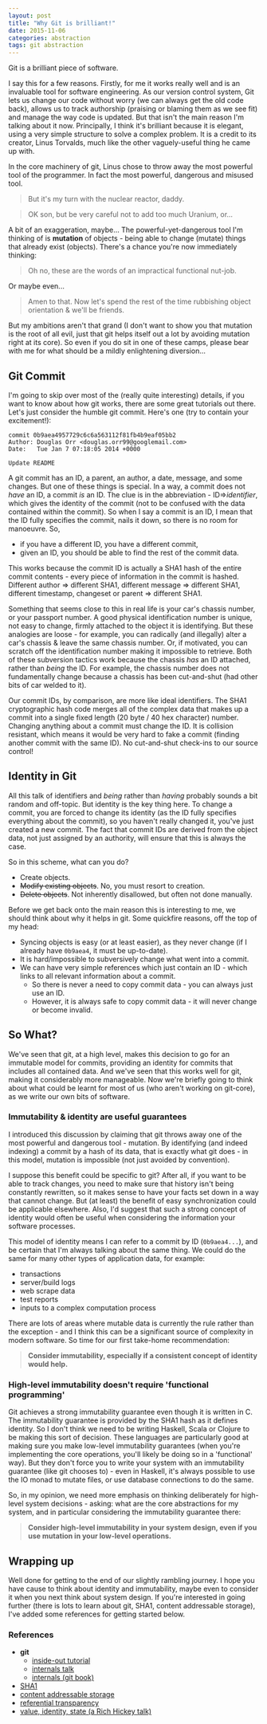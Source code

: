 ```yaml
---
layout: post
title: "Why Git is brilliant!"
date: 2015-11-06
categories: abstraction
tags: git abstraction
---
```


Git is a brilliant piece of software.

I say this for a few reasons. Firstly, for me it works really well and is an invaluable tool for software engineering. As our version control system, Git lets us change our code without worry (we can always get the old code back), allows us to track authorship (praising or blaming them as we see fit) and manage the way code is updated. But that isn't the main reason I'm talking about it now. Principally, I think it's brilliant because it is elegant, using a very simple structure to solve a complex problem. It is a credit to its creator, Linus Torvalds, much like the other vaguely-useful thing he came up with.

In the core machinery of git, Linus chose to throw away the most powerful tool of the programmer. In fact the most powerful, dangerous and misused tool.

> But it's my turn with the nuclear reactor, daddy.

> OK son, but be very careful not to add too much Uranium, or...

A bit of an exaggeration, maybe... The powerful-yet-dangerous tool I'm thinking of is **mutation** of objects - being able to change (mutate) things that already exist (objects). There's a chance you're now immediately thinking:

> Oh no, these are the words of an impractical functional nut-job.

Or maybe even...

> Amen to that. Now let's spend the rest of the time rubbishing object orientation & we'll be friends.

But my ambitions aren't that grand (I don't want to show you that mutation is the root of all evil, just that git helps itself out a lot by avoiding mutation right at its core). So even if you do sit in one of these camps, please bear with me for what should be a mildly enlightening diversion...

## Git Commit

I'm going to skip over most of the (really quite interesting) details, if you want to know about how git works, there are some great tutorials out there. Let's just consider the humble git commit. Here's one (try to contain your excitement!):

    commit 0b9aea4957729c6c6a563112f81fb4b9eaf05bb2
    Author: Douglas Orr <douglas.orr99@googlemail.com>
    Date:   Tue Jan 7 07:18:05 2014 +0000

    Update README

A git commit has an ID, a parent, an author, a date, message, and some changes. But one of these things is special. In a way, a commit does not _have_ an ID, a commit _is_ an ID. The clue is in the abbreviation - ID=>_identifier_, which gives the identity of the commit (not to be confused with the data contained within the commit). So when I say a commit is an ID, I mean that the ID fully specifies the commit, nails it down, so there is no room for manoeuvre. So,

 - if you have a different ID, you have a different commit,
 - given an ID, you should be able to find the rest of the commit data.

This works because the commit ID is actually a SHA1 hash of the entire commit contents - every piece of information in the commit is hashed. Different author => different SHA1, different message => different SHA1, different timestamp, changeset or parent => different SHA1.

Something that seems close to this in real life is your car's chassis number, or your passport number. A good physical identification number is unique, not easy to change, firmly attached to the object it is identifying. But these analogies are loose - for example, you can radically (and illegally) alter a car's chassis & leave the same chassis number. Or, if motivated, you can scratch off the identification number making it impossible to retrieve. Both of these subversion tactics work because the chassis _has_ an ID attached, rather than _being_ the ID. For example, the chassis number does not fundamentally change because a chassis has been cut-and-shut (had other bits of car welded to it).

Our commit IDs, by comparison, are more like ideal identifiers. The SHA1 cryptographic hash code merges all of the complex data that makes up a commit into a single fixed length (20 byte / 40 hex character) number. Changing anything about a commit must change the ID. It is collision resistant, which means it would be very hard to fake a commit (finding another commit with the same ID). No cut-and-shut check-ins to our source control!

## Identity in Git

All this talk of identifiers and _being_ rather than _having_ probably sounds a bit random and off-topic. But identity is the key thing here. To change a commit, you are forced to change its identity (as the ID fully specifies everything about the commit), so you haven't really changed it, you've just created a new commit. The fact that commit IDs are derived from the object data, not just assigned by an authority, will ensure that this is always the case.

So in this scheme, what can you do?

 - Create objects.
 - <del>Modify existing objects</del>. No, you must resort to creation.
 - <del>Delete objects</del>. Not inherently disallowed, but often not done manually.

Before we get back onto the main reason this is interesting to me, we should think about why it helps in git. Some quickfire reasons, off the top of my head:

 - Syncing objects is easy (or at least easier), as they never change (if I already have `0b9aea4`, it must be up-to-date).
 - It is hard/impossible to subversively change what went into a commit.
 - We can have very simple references which just contain an ID - which links to all relevant information about a commit.
   - So there is never a need to copy commit data - you can always just use an ID.
   - However, it is always safe to copy commit data - it will never change or become invalid.

## So What?

We've seen that git, at a high level, makes this decision to go for an immutable model for commits, providing an identity for commits that includes all contained data. And we've seen that this works well for git, making it considerably more manageable. Now we're briefly going to think about what could be learnt for most of us (who aren't working on git-core), as we write our own bits of software.

### Immutability & identity are useful guarantees

I introduced this discussion by claiming that git throws away one of the most powerful and dangerous tool - mutation. By identifying (and indeed indexing) a commit by a hash of its data, that is exactly what git does - in this model, mutation is impossible (not just avoided by convention).

I suppose this benefit could be specific to git? After all, if you want to be able to track changes, you need to make sure that history isn't being constantly rewritten, so it makes sense to have your facts set down in a way that cannot change. But (at least) the benefit of easy synchronization could be applicable elsewhere. Also, I'd suggest that such a strong concept of identity would often be useful when considering the information your software processes.

This model of identity means I can refer to a commit by ID (`0b9aea4...`), and be certain that I'm always talking about the same thing. We could do the same for many other types of application data, for example:

 - transactions
 - server/build logs
 - web scrape data
 - test reports
 - inputs to a complex computation process

There are lots of areas where mutable data is currently the rule rather than the exception - and I think this can be a significant source of complexity in modern software. So time for our first take-home recommendation:

> **Consider immutability, especially if a consistent concept of identity would help.**

### High-level immutability doesn't require 'functional programming'

Git achieves a strong immutability guarantee even though it is written in C. The immutability guarantee is provided by the SHA1 hash as it defines identity. So I don't think we need to be writing Haskell, Scala or Clojure to be making this sort of decision. These languages are particularly good at making sure you make low-level immutability guarantees (when you're implementing the core operations, you'll likely be doing so in a 'functional' way). But they don't force you to write your system with an immutability guarantee (like git chooses to) - even in Haskell, it's always possible to use the IO monad to mutate files, or use database connections to do the same.

So, in my opinion, we need more emphasis on thinking deliberately for high-level system decisions - asking: what are the core abstractions for my system, and in particular considering the immutability guarantee there:

> **Consider high-level immutability in your system design, even if you use mutation in your low-level operations.**

## Wrapping up

Well done for getting to the end of our slightly rambling journey. I hope you have cause to think about identity and immutability, maybe even to consider it when you next think about system design. If you're interested in going further (there is lots to learn about git, SHA1, content addressable storage), I've added some references for getting started below.

### References

 - **git**
   - [inside-out tutorial](http://maryrosecook.com/blog/post/git-from-the-inside-out)
   - [internals talk](https://www.youtube.com/watch?v=ig5E8CcdM9g)
   - [internals (git book)](https://git-scm.com/book/en/v2/Git-Internals-Git-Objects)
 - [SHA1](https://en.wikipedia.org/wiki/SHA-1)
 - [content addressable storage](https://en.wikipedia.org/wiki/Content-addressable_storage)
 - [referential transparency](http://stackoverflow.com/questions/210835/what-is-referential-transparency)
 - [value, identity, state (a Rich Hickey talk)](http://www.infoq.com/presentations/Value-Identity-State-Rich-Hickey)
